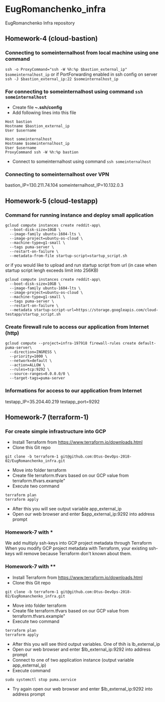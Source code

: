 # EugRomanchenko_infra
EugRomanchenko Infra repository
## Homework-4 (cloud-bastion)
### Connecting to someinternalhost from local machine using one command
`ssh -o ProxyCommand="ssh -W %h:%p $bastion_external_ip" $someinternalhost_ip`
or if PortForwarding enabled in ssh config on server 
`ssh -J $bastion_external_ip:22 $someinternalhost_ip`
### For connecting to someinternalhost using command `ssh someinternalhost`
* Create file **~.ssh/config** 
* Add following lines into this file
```
Host bastion
Hostname $bastion_external_ip
User $username

Host someinternalhost
Hostname $someinternalhost_ip
User $username
ProxyCommand ssh -W %h:%p bastion
```
* Connect to someinternalhost using command
`ssh someinternalhost`
### Connecting to someinternalhost over VPN
bastion_IP=130.211.74.104
someinternalhost_IP=10.132.0.3
## Homework-5 (cloud-testapp)
### Command for running instance and deploy small application
```
gcloud compute instances create reddit-app\
  --boot-disk-size=10GB \
  --image-family ubuntu-1604-lts \
  --image-project=ubuntu-os-cloud \
  --machine-type=g1-small \
  --tags puma-server \
  --restart-on-failure \
  --metadata-from-file startup-script=startup_script.sh 
```
or if you would like to upload and run startup script from url (in case when startup script lengh exceeds limit into 256KB)
```
gcloud compute instances create reddit-app\
  --boot-disk-size=10GB \
  --image-family ubuntu-1604-lts \
  --image-project=ubuntu-os-cloud \
  --machine-type=g1-small \
  --tags puma-server \
  --restart-on-failure \
  --metadata startup-script-url=https://storage.googleapis.com/cloud-testapp/startup_script.sh
```
### Create firewall rule to access our application from Internet (http)
```
gcloud compute --project=infra-197918 firewall-rules create default-puma-server\
  --direction=INGRESS \
  --priority=1000 \
  --network=default \
  --action=ALLOW \
  --rules=tcp:9292 \
  --source-ranges=0.0.0.0/0 \
  --target-tags=puma-server 
```
### Informations for access to our application from Internet
testapp_IP=35.204.40.219
testapp_port=9292
## Homework-7 (terraform-1)
### For create simple infrastructure into GCP
* Install Terraform from https://www.terraform.io/downloads.html
* Clone this Git repo
```
git clone -b terraform-1 git@github.com:Otus-DevOps-2018-02/EugRomanchenko_infra.git
```
* Move into folder terraform
* Create file terraform.tfvars based on our GCP value from terraform.tfvars.example"
* Execute two command
```
terraform plan
terraform apply
```
* After this you will see output variable app_external_ip 
* Open our web browser and enter $app_external_ip:9292 into address prompt 
### Homework-7 with *
We add multiply ssh-keys into GCP project metadata through Terraform
When you modify GCP project metadata with Terraform, your existing ssh-keys will remove because Terraform don't known about them.
### Homework-7 with **
* Install Terraform from https://www.terraform.io/downloads.html
* Clone this Git repo
```
git clone -b terraform-1 git@github.com:Otus-DevOps-2018-02/EugRomanchenko_infra.git
```
* Move into folder terraform
* Create file terraform.tfvars based on our GCP value from terraform.tfvars.example"
* Execute two command
```
terraform plan
terraform apply
```
* After this you will see third output variables. One of thih is lb_external_ip
* Open our web browser and enter $lb_external_ip:9292 into address prompt
* Connect to one of two application instance (output variable app_external_ip) 
* Execute command
```
sudo systemctl stop puma.service
```
* Try again open our web browser and enter $lb_external_ip:9292 into address prompt

